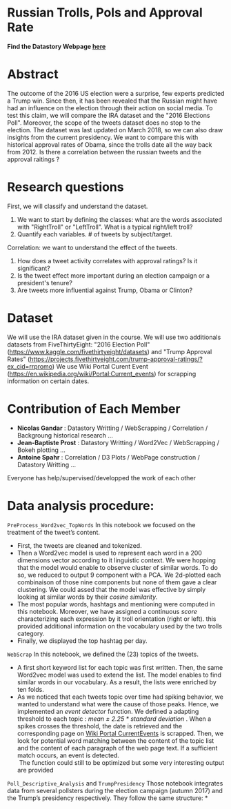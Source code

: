 # Russian Trolls, Pols and Approval Rate

**Find the Datastory Webpage [here](https://adarussiantrolltweetanalysis2018.github.io)**

# Abstract
The outcome of the 2016 US election were a surprise, few experts predicted a Trump win. Since then, it has been revealed that the Russian might have had an influence on the election through their action on social media. To test this claim, we will compare the IRA dataset and the "2016 Elections Poll". Moreover, the scope of the tweets dataset does no stop to the election. The dataset was last updated on March 2018, so we can also draw insights from the current presidency. We want to compare this with historical approval rates of Obama, since the trolls date all the way back from 2012. Is there a correlation between the russian tweets and the approval raitings ?


# Research questions
First, we will classify and understand the dataset.
1. We want to start by defining the classes: what are the words associated with "RightTroll" or "LeftTroll". What is a typical right/left troll? 
2. Quantify each variables. # of tweets by subject/target.

Correlation: we want to understand the effect of the tweets.
1. How does a tweet activity correlates with approval ratings? Is it significant?
2. Is the tweet effect more important during an election campaign or a president's tenure?
3. Are tweets more influential against Trump, Obama or Clinton?


# Dataset
We will use the IRA dataset given in the course.
We will use two additionals datasets from FiveThirtyEight: "2016 Election Poll" (https://www.kaggle.com/fivethirtyeight/datasets) and "Trump Approval Rates" (https://projects.fivethirtyeight.com/trump-approval-ratings/?ex_cid=rrpromo)
We use Wiki Portal Curent Event (https://en.wikipedia.org/wiki/Portal:Current_events) for scrapping information on certain dates. 


# Contribution of Each Member 
  * **Nicolas Gandar** : Datastory Writting / WebScrapping / Correlation / Backgroung historical research ...
  * **Jean-Baptiste Prost** : Datastory Writting / Word2Vec / WebScrapping / Bokeh plotting ...
  * **Antoine Spahr** :  Correlation / D3 Plots / WebPage construction / Datastory Writting ...

Everyone has help/supervised/developped the work of each other

# Data analysis procedure:
`PreProcess_Word2vec_TopWords`
In this notebook we focused on the treatment of the tweet’s content.
* First, the tweets are cleaned and tokenized.
* Then a Word2vec model is used to represent each word in a 200 dimensions vector according to it linguistic context.  We were hopping that the model would enable to observe cluster of similar words. To do so, we reduced to output 9 component with a PCA. We 2d-plotted each combinaison of those nine components but none of them gave a clear clustering. We could assed that the model was effective by simply looking at similar words by their *cosine similarity*.
* The most popular words, hashtags and mentioning were computed in this notebook. Moreover,  we have assigned a  continuous *score* characterizing each expression by it troll orientation (right or left). this provided additional information on the vocabulary used by the two trolls category.
* Finally, we displayed the top hashtag per day.


`WebScrap`
In this notebook, we defined the (23)  topics of the tweets.
* A first short keyword list for each topic was first written. Then, the same Word2vec model was used to extend the list. The model enables to find similar words in our vocabulary. As a result, the lists were enriched by ten folds.
* As we noticed that each tweets topic over time had spiking behavior, we wanted to understand what were the cause of those peaks. Hence, we implemented an *event detector* function. We defined a adapting threshold to each topic : *mean ± 2.25 * standard deviation* . When a spikes crosses the threshold, the date is retrieved and the corresponding page on [Wiki Portal CurrentEvents](https://en.wikipedia.org/wiki/Portal:Current_events)  is scrapped. Then, we look for potential word matching between the content of the topic list and the content of each paragraph of the web page text. If  a sufficient match occurs, an event is detected. <br> The function could still to be optimized but some very interesting output are provided

`Poll_Descriptive_Analysis` and `TrumpPresidency`
Those notebook integrates data from several pollsters during the election campaign (autumn 2017) and the Trump’s presidency respectively. They follow the same structure:
* 
